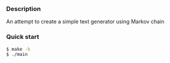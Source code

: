 ### Description

An attempt to create a simple text generator using Markov chain

### Quick start

```bash
$ make -k
$ ./main
```
